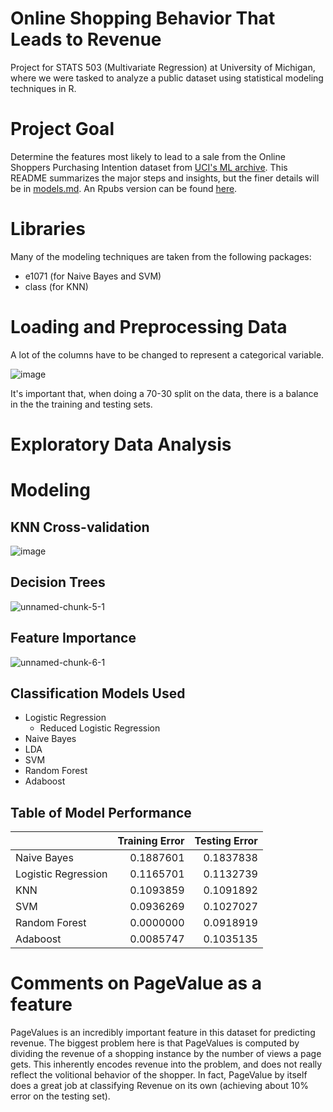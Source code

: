# Online Shopping Behavior That Leads to Revenue
Project for STATS 503 (Multivariate Regression) at University of Michigan, where we were tasked to analyze a public dataset using statistical modeling techniques in R. 

# Project Goal
Determine the features most likely to lead to a sale from the Online Shoppers Purchasing Intention dataset from [UCI's ML archive](https://archive.ics.uci.edu/ml/datasets/Online+Shoppers+Purchasing+Intention+Dataset). This README summarizes the major steps and insights, but the finer details will be in [models.md](https://github.com/victle/online-shopper-behavior/blob/main/models.md). An Rpubs version can be found [here](https://rpubs.com/victle/onlineShoppingEDA).

# Libraries 
Many of the modeling techniques are taken from the following packages:
* e1071 (for Naive Bayes and SVM)
* class (for KNN)

# Loading and Preprocessing Data
A lot of the columns have to be changed to represent a categorical variable.

![image](https://user-images.githubusercontent.com/26015263/115101381-ae273e80-9f11-11eb-84eb-5cd17b880f50.png)

It's important that, when doing a 70-30 split on the data, there is a balance in the the training and testing sets. 

# Exploratory Data Analysis 


# Modeling 
## KNN Cross-validation
![image](https://user-images.githubusercontent.com/26015263/115101462-5937f800-9f12-11eb-9990-4badf606aafd.png)

## Decision Trees
![unnamed-chunk-5-1](https://user-images.githubusercontent.com/26015263/115981036-f58b7b80-a55e-11eb-831c-0ce325c8fbf0.png)

## Feature Importance
![unnamed-chunk-6-1](https://user-images.githubusercontent.com/26015263/115981052-105df000-a55f-11eb-84b9-7ff6440a4df1.png)


## Classification Models Used
* Logistic Regression
  * Reduced Logistic Regression
* Naive Bayes
* LDA
* SVM
* Random Forest
* Adaboost

## Table of Model Performance

|                     | Training Error | Testing Error |
|---------------------|---------------:|--------------:|
| Naive Bayes         |      0.1887601 |     0.1837838 |
| Logistic Regression |      0.1165701 |     0.1132739 |
| KNN                 |      0.1093859 |     0.1091892 |
| SVM                 |      0.0936269 |     0.1027027 |
| Random Forest       |      0.0000000 |     0.0918919 |
| Adaboost            |      0.0085747 |     0.1035135 |

# Comments on PageValue as a feature
PageValues is an incredibly important feature in this dataset for predicting revenue. The biggest problem here is that PageValues is computed by dividing the revenue of a shopping instance by the number of views a page gets. This inherently encodes revenue into the problem, and does not really reflect the volitional behavior of the shopper. In fact, PageValue by itself does a great job at classifying Revenue on its own (achieving about 10% error on the testing set).
